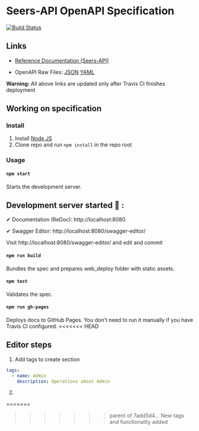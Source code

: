 # Seers-API OpenAPI Specification

[![Build Status](https://travis-ci.org/mckinley-and-rice/seers-api.svg?branch=master)](https://travis-ci.org/mckinley-and-rice/seers-api.)

## Links

- [Reference Documentation (Seers-API)](https://mckinley-and-rice.github.io/seers-api/)


- OpenAPI Raw Files: [JSON](https://mckinley-and-rice.github.io/seers-api/openapi.json) [YAML](https://mckinley-and-rice.github.io/seers-api/openapi.yaml)

**Warning:** All above links are updated only after Travis CI finishes deployment

## Working on specification
### Install

1. Install [Node JS](https://nodejs.org/)
2. Clone repo and run `npm install` in the repo root

### Usage

#### `npm start`
Starts the development server.



## Development server started 🎉 :

  ✔ Documentation (ReDoc):      http://localhost:8080

  ✔ Swagger Editor:             http://localhost:8080/swagger-editor/

Visit http://localhost:8080/swagger-editor/ and edit and commit



#### `npm run build`
Bundles the spec and prepares web_deploy folder with static assets.

#### `npm test`
Validates the spec.

#### `npm run gh-pages`
Deploys docs to GitHub Pages. You don't need to run it manually if you have Travis CI configured.
<<<<<<< HEAD



## Editor steps

1. Add tags to create section
```yaml 
tags:
  - name: Admin
    description: Operations about Admin
```

2. 
=======
>>>>>>> parent of 7add5d4... New tags and functionality added
